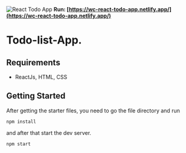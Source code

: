 ![React Todo App](./banner.png1)
**Run: [https://wc-react-todo-app.netlify.app/](https://wc-react-todo-app.netlify.app/)**

# Todo-list-App.

## Requirements
- ReactJs, HTML, CSS

## Getting Started
After getting the starter files, you need to go the file directory and run

```shell
npm install
```

and after that start the dev server.

```shell
npm start
```
